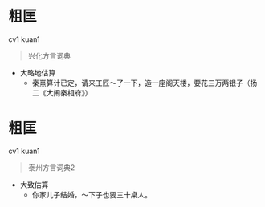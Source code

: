 # 粗匡
cv1 kuan1
> 兴化方言词典
- 大略地估算
  - 秦熹算计已定，请来工匠～了一下，造一座阁天楼，要花三万两银子（扬二《大闹秦相府》）


# 粗匡
cv1 kuan1
> 泰州方言词典2
- 大致估算
  - 你家儿子结婚，～下子也要三十桌人。
